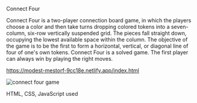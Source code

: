 Connect Four

Connect Four is a two-player connection board game, in which the players choose a color and then take turns dropping colored tokens into a seven-column, six-row vertically suspended grid. The pieces fall straight down, occupying the lowest available space within the column. The objective of the game is to be the first to form a horizontal, vertical, or diagonal line of four of one's own tokens. Connect Four is a solved game. The first player can always win by playing the right moves.

https://modest-mestorf-9cc18e.netlify.app/index.html

<img src ="/Users/ga/code/sei/projects/unit1/.env" alt="connect four game">

HTML, CSS, JavaScript used

